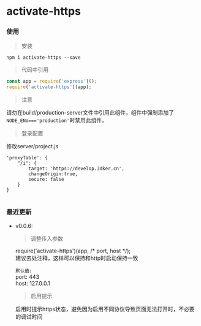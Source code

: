 # activate-https

### 使用

> 安装

`npm i activate-https --save`

> 代码中引用

```js
const app = require('express')();
require('activate-https')(app);
```

> 注意
 
请勿在build/production-server文件中引用此组件，组件中强制添加了`NODE_ENV==='production'`时禁用此组件。

>登录配置

修改server/project.js

```
'proxyTable': {
	"/i": {
		target: 'https://develop.3dker.cn',
		changeOrigin:true,
		secure: false
	}
}
      
```

### 最近更新

* v0.0.6:

	> 调整传入参数
	
	require('activate-https')(app, /* port, host */);  
	建议去处注释，这样可以保持和http时启动保持一致
	
	`默认值:`  
	port: 443  
	host: 127.0.0.1
	

	
	> 启用提示
	
	启用时提示https状态，避免因为启用不同协议导致页面无法打开时，不必要的调试时间